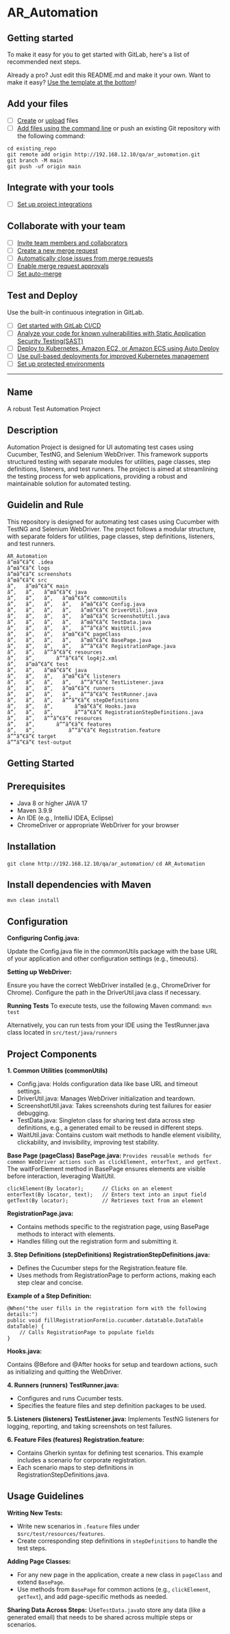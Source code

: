 # AR_Automation



## Getting started

To make it easy for you to get started with GitLab, here's a list of recommended next steps.

Already a pro? Just edit this README.md and make it your own. Want to make it easy? [Use the template at the bottom](#editing-this-readme)!

## Add your files

- [ ] [Create](https://docs.gitlab.com/ee/user/project/repository/web_editor.html#create-a-file) or [upload](https://docs.gitlab.com/ee/user/project/repository/web_editor.html#upload-a-file) files
- [ ] [Add files using the command line](https://docs.gitlab.com/ee/gitlab-basics/add-file.html#add-a-file-using-the-command-line) or push an existing Git repository with the following command:

```
cd existing_repo
git remote add origin http://192.168.12.10/qa/ar_automation.git
git branch -M main
git push -uf origin main
```

## Integrate with your tools

- [ ] [Set up project integrations](url/-/settings/integrations)

## Collaborate with your team

- [ ] [Invite team members and collaborators](https://docs.gitlab.com/ee/user/project/members/)
- [ ] [Create a new merge request](https://docs.gitlab.com/ee/user/project/merge_requests/creating_merge_requests.html)
- [ ] [Automatically close issues from merge requests](https://docs.gitlab.com/ee/user/project/issues/managing_issues.html#closing-issues-automatically)
- [ ] [Enable merge request approvals](https://docs.gitlab.com/ee/user/project/merge_requests/approvals/)
- [ ] [Set auto-merge](https://docs.gitlab.com/ee/user/project/merge_requests/merge_when_pipeline_succeeds.html)

## Test and Deploy

Use the built-in continuous integration in GitLab.

- [ ] [Get started with GitLab CI/CD](https://docs.gitlab.com/ee/ci/quick_start/index.html)
- [ ] [Analyze your code for known vulnerabilities with Static Application Security Testing(SAST)](https://docs.gitlab.com/ee/user/application_security/sast/)
- [ ] [Deploy to Kubernetes, Amazon EC2, or Amazon ECS using Auto Deploy](https://docs.gitlab.com/ee/topics/autodevops/requirements.html)
- [ ] [Use pull-based deployments for improved Kubernetes management](https://docs.gitlab.com/ee/user/clusters/agent/)
- [ ] [Set up protected environments](https://docs.gitlab.com/ee/ci/environments/protected_environments.html)

***

## Name
A robust Test Automation Project

## Description
Automation Project is designed for UI automating test cases using Cucumber, TestNG, and Selenium WebDriver. This framework supports structured testing with separate modules for utilities, page classes, step definitions, listeners, and test runners. The project is aimed at streamlining the testing process for web applications, providing a robust and maintainable solution for automated testing.

## Guidelin and Rule
This repository is designed for automating test cases using Cucumber with TestNG and Selenium WebDriver. The project follows a modular structure, with separate folders for utilities, page classes, step definitions, listeners, and test runners.

```
AR_Automation
â”œâ”€â”€ .idea
â”œâ”€â”€ logs
â”œâ”€â”€ screenshots
â”œâ”€â”€ src
â”‚   â”œâ”€â”€ main
â”‚   â”‚   â”œâ”€â”€ java
â”‚   â”‚   â”‚   â”œâ”€â”€ commonUtils
â”‚   â”‚   â”‚   â”‚   â”œâ”€â”€ Config.java
â”‚   â”‚   â”‚   â”‚   â”œâ”€â”€ DriverUtil.java
â”‚   â”‚   â”‚   â”‚   â”œâ”€â”€ ScreenshotUtil.java
â”‚   â”‚   â”‚   â”‚   â”œâ”€â”€ TestData.java
â”‚   â”‚   â”‚   â”‚   â””â”€â”€ WaitUtil.java
â”‚   â”‚   â”‚   â”œâ”€â”€ pageClass
â”‚   â”‚   â”‚   â”‚   â”œâ”€â”€ BasePage.java
â”‚   â”‚   â”‚   â”‚   â””â”€â”€ RegistrationPage.java
â”‚   â”‚   â””â”€â”€ resources
â”‚   â”‚       â””â”€â”€ log4j2.xml
â”‚   â”œâ”€â”€ test
â”‚   â”‚   â”œâ”€â”€ java
â”‚   â”‚   â”‚   â”œâ”€â”€ listeners
â”‚   â”‚   â”‚   â”‚   â””â”€â”€ TestListener.java
â”‚   â”‚   â”‚   â”œâ”€â”€ runners
â”‚   â”‚   â”‚   â”‚   â””â”€â”€ TestRunner.java
â”‚   â”‚   â”‚   â””â”€â”€ stepDefinitions
â”‚   â”‚   â”‚       â”œâ”€â”€ Hooks.java
â”‚   â”‚   â”‚       â””â”€â”€ RegistrationStepDefinitions.java
â”‚   â”‚   â””â”€â”€ resources
â”‚   â”‚       â””â”€â”€ features
â”‚   â”‚           â””â”€â”€ Registration.feature
â””â”€â”€ target
â””â”€â”€ test-output
```


## Getting Started

## Prerequisites

- Java 8 or higher JAVA 17
- Maven 3.9.9
- An IDE (e.g., IntelliJ IDEA, Eclipse)
- ChromeDriver or appropriate WebDriver for your browser


## Installation

`git clone http://192.168.12.10/qa/ar_automation/`
`cd AR_Automation`

##  Install dependencies with Maven
`mvn clean install`

## Configuration
**Configuring Config.java:**

Update the Config.java file in the commonUtils package with the base URL of your application and other configuration settings (e.g., timeouts).

**Setting up WebDriver:**

Ensure you have the correct WebDriver installed (e.g., ChromeDriver for Chrome).
Configure the path in the DriverUtil.java class if necessary.

**Running Tests**
To execute tests, use the following Maven command:
`mvn test`

Alternatively, you can run tests from your IDE using the TestRunner.java class located in `src/test/java/runners`

## Project Components

**1. Common Utilities (commonUtils)**
- Config.java: Holds configuration data like base URL and timeout settings.
- DriverUtil.java: Manages WebDriver initialization and teardown.
- ScreenshotUtil.java: Takes screenshots during test failures for easier debugging.
- TestData.java: Singleton class for sharing test data across step definitions, e.g., a generated email to be reused in different steps.
- WaitUtil.java: Contains custom wait methods to handle element visibility, clickability, and invisibility, improving test stability.

**Base Page (pageClass)**
**BasePage.java:**
`Provides reusable methods for common WebDriver actions such as clickElement, enterText, and getText.`
The waitForElement method in BasePage ensures elements are visible before interaction, leveraging WaitUtil.

```
clickElement(By locator);      // Clicks on an element
enterText(By locator, text);   // Enters text into an input field
getText(By locator);           // Retrieves text from an element
```
**RegistrationPage.java:**
- Contains methods specific to the registration page, using BasePage methods to interact with elements.
- Handles filling out the registration form and submitting it.


**3. Step Definitions (stepDefinitions)**
**RegistrationStepDefinitions.java:**
- Defines the Cucumber steps for the Registration.feature file.
- Uses methods from RegistrationPage to perform actions, making each step clear and concise.


**Example of a Step Definition:**

```
@When("the user fills in the registration form with the following details:")
public void fillRegistrationForm(io.cucumber.datatable.DataTable dataTable) {
    // Calls RegistrationPage to populate fields
}
```
**Hooks.java:**

Contains @Before and @After hooks for setup and teardown actions, such as initializing and quitting the WebDriver.

**4. Runners (runners)**
**TestRunner.java:**
- Configures and runs Cucumber tests.
- Specifies the feature files and step definition packages to be used.

**5. Listeners (listeners)**
**TestListener.java:**
Implements TestNG listeners for logging, reporting, and taking screenshots on test failures.

**6. Feature Files (features)**
**Registration.feature:**

- Contains Gherkin syntax for defining test scenarios. This example includes a scenario for corporate registration.
- Each scenario maps to step definitions in RegistrationStepDefinitions.java.


## Usage Guidelines

**Writing New Tests:**
- Write new scenarios in `.feature` files under s`src/test/resources/features`.
- Create corresponding step definitions in `stepDefinitions` to handle the test steps.

**Adding Page Classes:**
- For any new page in the application, create a new class in `pageClass` and extend `BasePage`.
- Use methods from `BasePage` for common actions (e.g., `clickElement`, `getText`), and add page-specific methods as needed.


**Sharing Data Across Steps:**
Use` TestData.java `to store any data (like a generated email) that needs to be shared across multiple steps or scenarios.
